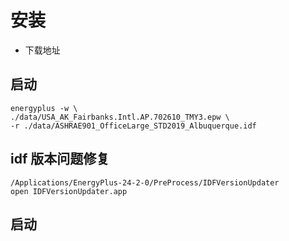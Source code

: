 # 安装

- 下载地址


## 启动

```
energyplus -w \
./data/USA_AK_Fairbanks.Intl.AP.702610_TMY3.epw \
-r ./data/ASHRAE901_OfficeLarge_STD2019_Albuquerque.idf
```

## idf 版本问题修复

```
/Applications/EnergyPlus-24-2-0/PreProcess/IDFVersionUpdater
open IDFVersionUpdater.app
```


## 启动


